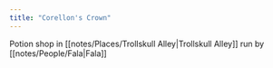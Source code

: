 ```yaml
---
title: "Corellon's Crown"
---
```

Potion shop in [[notes/Places/Trollskull Alley|Trollskull Alley]] run by [[notes/People/Fala|Fala]]

